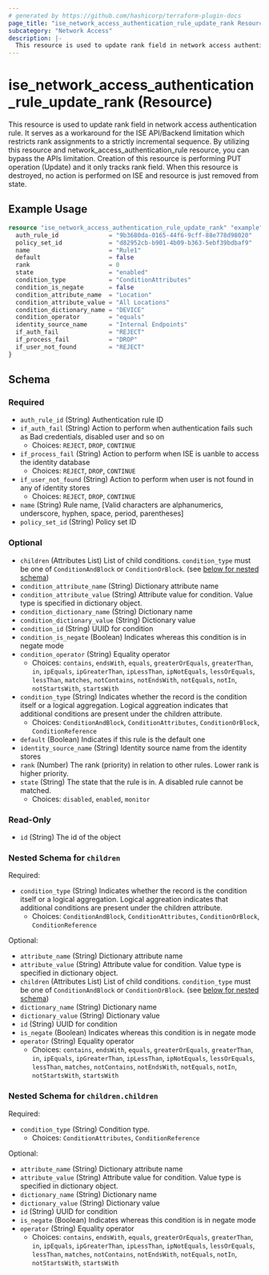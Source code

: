 ```yaml
---
# generated by https://github.com/hashicorp/terraform-plugin-docs
page_title: "ise_network_access_authentication_rule_update_rank Resource - terraform-provider-ise"
subcategory: "Network Access"
description: |-
  This resource is used to update rank field in network access authentication rule. It serves as a workaround for the ISE API/Backend limitation which restricts rank assignments to a strictly incremental sequence. By utilizing this resource and network_access_authentication_rule resource, you can bypass the APIs limitation. Creation of this resource is performing PUT operation (Update) and it only tracks rank field. When this resource is destroyed, no action is performed on ISE and resource is just removed from state.
---
```


# ise_network_access_authentication_rule_update_rank (Resource)

This resource is used to update rank field in network access authentication rule. It serves as a workaround for the ISE API/Backend limitation which restricts rank assignments to a strictly incremental sequence. By utilizing this resource and network_access_authentication_rule resource, you can bypass the APIs limitation. Creation of this resource is performing PUT operation (Update) and it only tracks rank field. When this resource is destroyed, no action is performed on ISE and resource is just removed from state.

## Example Usage

```terraform
resource "ise_network_access_authentication_rule_update_rank" "example" {
  auth_rule_id              = "9b3680da-0165-44f6-9cff-88e778d98020"
  policy_set_id             = "d82952cb-b901-4b09-b363-5ebf39bdbaf9"
  name                      = "Rule1"
  default                   = false
  rank                      = 0
  state                     = "enabled"
  condition_type            = "ConditionAttributes"
  condition_is_negate       = false
  condition_attribute_name  = "Location"
  condition_attribute_value = "All Locations"
  condition_dictionary_name = "DEVICE"
  condition_operator        = "equals"
  identity_source_name      = "Internal Endpoints"
  if_auth_fail              = "REJECT"
  if_process_fail           = "DROP"
  if_user_not_found         = "REJECT"
}
```

<!-- schema generated by tfplugindocs -->
## Schema

### Required

- `auth_rule_id` (String) Authentication rule ID
- `if_auth_fail` (String) Action to perform when authentication fails such as Bad credentials, disabled user and so on
  - Choices: `REJECT`, `DROP`, `CONTINUE`
- `if_process_fail` (String) Action to perform when ISE is uanble to access the identity database
  - Choices: `REJECT`, `DROP`, `CONTINUE`
- `if_user_not_found` (String) Action to perform when user is not found in any of identity stores
  - Choices: `REJECT`, `DROP`, `CONTINUE`
- `name` (String) Rule name, [Valid characters are alphanumerics, underscore, hyphen, space, period, parentheses]
- `policy_set_id` (String) Policy set ID

### Optional

- `children` (Attributes List) List of child conditions. `condition_type` must be one of `ConditionAndBlock` or `ConditionOrBlock`. (see [below for nested schema](#nestedatt--children))
- `condition_attribute_name` (String) Dictionary attribute name
- `condition_attribute_value` (String) Attribute value for condition. Value type is specified in dictionary object.
- `condition_dictionary_name` (String) Dictionary name
- `condition_dictionary_value` (String) Dictionary value
- `condition_id` (String) UUID for condition
- `condition_is_negate` (Boolean) Indicates whereas this condition is in negate mode
- `condition_operator` (String) Equality operator
  - Choices: `contains`, `endsWith`, `equals`, `greaterOrEquals`, `greaterThan`, `in`, `ipEquals`, `ipGreaterThan`, `ipLessThan`, `ipNotEquals`, `lessOrEquals`, `lessThan`, `matches`, `notContains`, `notEndsWith`, `notEquals`, `notIn`, `notStartsWith`, `startsWith`
- `condition_type` (String) Indicates whether the record is the condition itself or a logical aggregation. Logical aggreation indicates that additional conditions are present under the children attribute.
  - Choices: `ConditionAndBlock`, `ConditionAttributes`, `ConditionOrBlock`, `ConditionReference`
- `default` (Boolean) Indicates if this rule is the default one
- `identity_source_name` (String) Identity source name from the identity stores
- `rank` (Number) The rank (priority) in relation to other rules. Lower rank is higher priority.
- `state` (String) The state that the rule is in. A disabled rule cannot be matched.
  - Choices: `disabled`, `enabled`, `monitor`

### Read-Only

- `id` (String) The id of the object

<a id="nestedatt--children"></a>
### Nested Schema for `children`

Required:

- `condition_type` (String) Indicates whether the record is the condition itself or a logical aggregation. Logical aggreation indicates that additional conditions are present under the children attribute.
  - Choices: `ConditionAndBlock`, `ConditionAttributes`, `ConditionOrBlock`, `ConditionReference`

Optional:

- `attribute_name` (String) Dictionary attribute name
- `attribute_value` (String) Attribute value for condition. Value type is specified in dictionary object.
- `children` (Attributes List) List of child conditions. `condition_type` must be one of `ConditionAndBlock` or `ConditionOrBlock`. (see [below for nested schema](#nestedatt--children--children))
- `dictionary_name` (String) Dictionary name
- `dictionary_value` (String) Dictionary value
- `id` (String) UUID for condition
- `is_negate` (Boolean) Indicates whereas this condition is in negate mode
- `operator` (String) Equality operator
  - Choices: `contains`, `endsWith`, `equals`, `greaterOrEquals`, `greaterThan`, `in`, `ipEquals`, `ipGreaterThan`, `ipLessThan`, `ipNotEquals`, `lessOrEquals`, `lessThan`, `matches`, `notContains`, `notEndsWith`, `notEquals`, `notIn`, `notStartsWith`, `startsWith`

<a id="nestedatt--children--children"></a>
### Nested Schema for `children.children`

Required:

- `condition_type` (String) Condition type.
  - Choices: `ConditionAttributes`, `ConditionReference`

Optional:

- `attribute_name` (String) Dictionary attribute name
- `attribute_value` (String) Attribute value for condition. Value type is specified in dictionary object.
- `dictionary_name` (String) Dictionary name
- `dictionary_value` (String) Dictionary value
- `id` (String) UUID for condition
- `is_negate` (Boolean) Indicates whereas this condition is in negate mode
- `operator` (String) Equality operator
  - Choices: `contains`, `endsWith`, `equals`, `greaterOrEquals`, `greaterThan`, `in`, `ipEquals`, `ipGreaterThan`, `ipLessThan`, `ipNotEquals`, `lessOrEquals`, `lessThan`, `matches`, `notContains`, `notEndsWith`, `notEquals`, `notIn`, `notStartsWith`, `startsWith`
